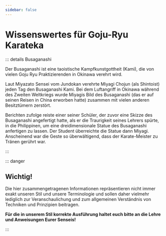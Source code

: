 ```yaml
---
sidebar: false
---
```


# Wissenswertes für Goju-Ryu Karateka

<rellaxImage imgBg='/wiki/busaganashiBg.jpg' imgFront='/wiki/busaganashi.png' />

::: details Busaganashi

Der Busaganashi ist eine taoistische Kampfkunstgottheit (Kami), die von vielen Goju Ryu Praktizierenden in Okinawa verehrt wird.

Laut Miyazato Sensei vom Jundokan verehrte Miyagi Chojun (als Shintoist) jeden Tag den Busaganashi Kami. Bei dem Luftangriff in Okinawa während des Zweiten Weltkriegs wurde Miyagis Bild des Busaganashi (das er auf seinen Reisen in China erworben hatte) zusammen mit vielen anderen Besitztümern zerstört.

Berichten zufolge reiste einer seiner Schüler, der zuvor eine Skizze des Busaganashi angefertigt hatte, als er die Traurigkeit seines Lehrers spürte, in die Philippinen, um eine dreidimensionale Statue des Busaganashi anfertigen zu lassen. Der Student überreichte die Statue dann Miyagi. Anscheinend war die Geste so überwältigend, dass der Karate-Meister zu Tränen gerührt war.

:::

::: danger

## Wichtig!

Die hier zusammengetragenen Informationen repräsentieren nicht immer exakt unseren Stil und unsere Terminologie und sollen daher vielmehr lediglich zur Veranschaulichung und zum allgemeinen Verständnis von Techniken und Prinzipien beitragen.

**Für die in unserem Stil korrekte Ausführung haltet euch bitte an die Lehre und Anweisungen Eurer Senseis!**

:::

<showWikiLinks />
